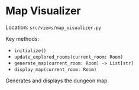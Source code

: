 # Map Visualizer

Location: `src/views/map_visualizer.py`

Key methods:

- `initialize()`
- `update_explored_rooms(current_room: Room)`
- `generate_map(current_room: Room) -> List[str]`
- `display_map(current_room: Room)`

Generates and displays the dungeon map.
